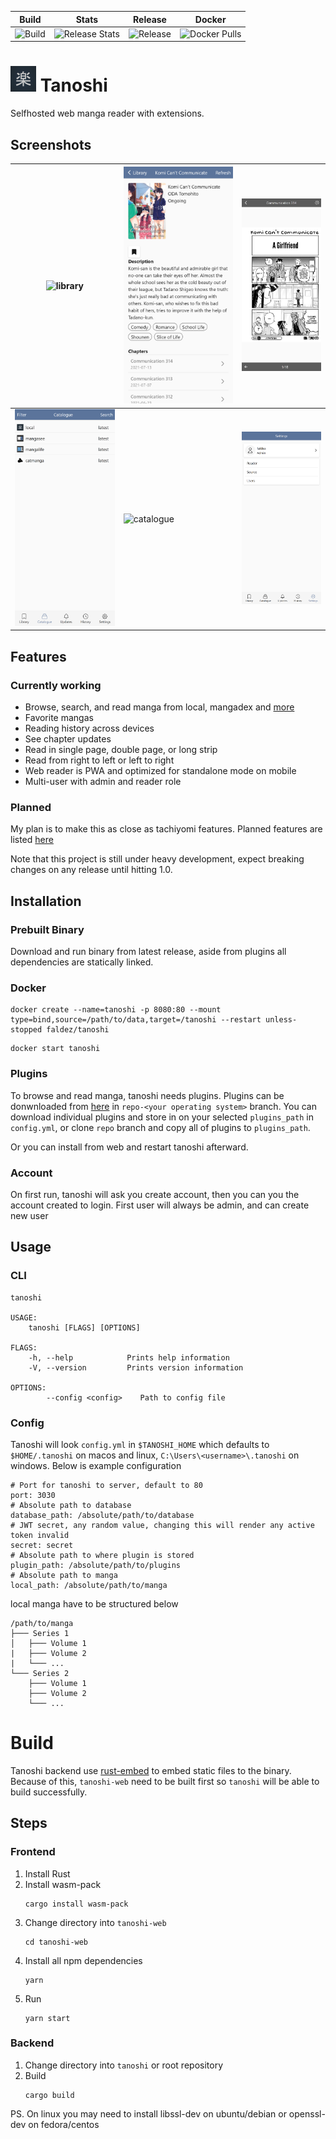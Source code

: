 |Build|Stats|Release|Docker|
|---|---|---|---|
|![Build](https://github.com/faldez/tanoshi/workflows/Build/badge.svg)|![Release Stats](https://img.shields.io/github/downloads/faldez/tanoshi/total)|![Release](https://img.shields.io/github/v/release/faldez/tanoshi)|![Docker Pulls](https://img.shields.io/docker/pulls/faldez/tanoshi)|

# ![icon](tanoshi-web/static/icons/tanoshi.png) Tanoshi
Selfhosted web manga reader with extensions.

## Screenshots
|![library](.github/screenshots/library.png)|![manga](.github/screenshots/manga.png)|![reader](.github/screenshots/reader.png)|
|---|---|---|
|![sources](.github/screenshots/sources.png)|![catalogue](.github/screenshots/catalogue.png)|![settings](.github/screenshots/settings.png)|

## Features
### Currently working
- Browse, search, and read manga from local, mangadex and [more](https://github.com/fadhlika/tanoshi-extensions)
- Favorite mangas
- Reading history across devices
- See chapter updates
- Read in single page, double page, or long strip
- Read from right to left or left to right
- Web reader is PWA and optimized for standalone mode on mobile
- Multi-user with admin and reader role

### Planned
My plan is to make this as close as tachiyomi features. Planned features are listed [here](https://github.com/faldez/tanoshi/issues?q=is%3Aopen+is%3Aissue+label%3Aenhancement)

Note that this project is still under heavy development, expect breaking changes on any release until hitting 1.0. 

## Installation
### Prebuilt Binary
Download and run binary from latest release, aside from plugins all dependencies are statically linked.

### Docker
```
docker create --name=tanoshi -p 8080:80 --mount type=bind,source=/path/to/data,target=/tanoshi --restart unless-stopped faldez/tanoshi
```

```
docker start tanoshi
```

### Plugins
To browse and read manga, tanoshi needs plugins. Plugins can be donwnloaded from [here](https://github.com/fadhlika/tanoshi-extensions) in `repo-<your operating system>` branch. 
You can download individual plugins and store in on your selected `plugins_path` in `config.yml`, or clone `repo` branch and copy all of plugins to `plugins_path`.

Or you can install from web and restart tanoshi afterward.

### Account
On first run, tanoshi will ask you create account, then you can you the account created to login. First user will always be admin, and can create new user

## Usage
### CLI
```
tanoshi 

USAGE:
    tanoshi [FLAGS] [OPTIONS]

FLAGS:
    -h, --help            Prints help information
    -V, --version         Prints version information

OPTIONS:
        --config <config>    Path to config file
```

### Config
Tanoshi will look `config.yml` in `$TANOSHI_HOME` which defaults to `$HOME/.tanoshi` on macos and linux, `C:\Users\<username>\.tanoshi` on windows. Below is example configuration
```
# Port for tanoshi to server, default to 80
port: 3030
# Absolute path to database
database_path: /absolute/path/to/database
# JWT secret, any random value, changing this will render any active token invalid
secret: secret
# Absolute path to where plugin is stored
plugin_path: /absolute/path/to/plugins
# Absolute path to manga
local_path: /absolute/path/to/manga
```

local manga have to be structured below
```
/path/to/manga
├─── Series 1
│   ├─── Volume 1
|   ├─── Volume 2
|   └─── ...
└─── Series 2
    ├─── Volume 1
    ├─── Volume 2
    └─── ...

```

# Build
Tanoshi backend use [rust-embed](https://github.com/pyros2097/rust-embed) to embed static files to the binary. Because of this, `tanoshi-web` need to be built first so `tanoshi` will be able to build successfully.

## Steps
### Frontend
1. Install Rust
2. Install wasm-pack
   ```
   cargo install wasm-pack
   ```
3. Change directory into `tanoshi-web`
    ```
    cd tanoshi-web 
    ```
3. Install all npm dependencies
    ```
    yarn
    ```
4. Run
    ```
    yarn start
    ```

### Backend
1. Change directory into `tanoshi` or root repository
2. Build
    ```
    cargo build
    ```

PS. On linux you may need to install libssl-dev on ubuntu/debian or openssl-dev on fedora/centos
